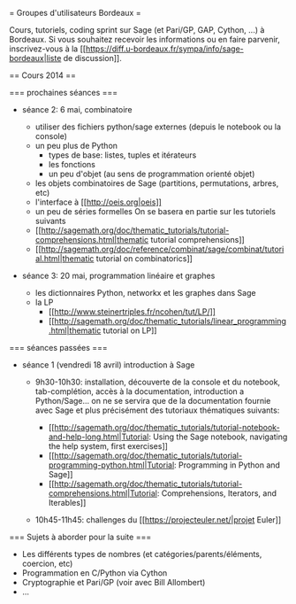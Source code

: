 = Groupes d'utilisateurs Bordeaux =

Cours, tutoriels, coding sprint sur Sage (et Pari/GP, GAP, Cython, ...) à Bordeaux. Si vous souhaitez recevoir les informations ou en faire parvenir, inscrivez-vous à la [[https://diff.u-bordeaux.fr/sympa/info/sage-bordeaux|liste de discussion]].

== Cours 2014 ==

=== prochaines séances ===

 * séance 2: 6 mai, combinatoire
    * utiliser des fichiers python/sage externes (depuis le notebook ou la console)
    * un peu plus de Python
        * types de base: listes, tuples et itérateurs
        * les fonctions
        * un peu d'objet (au sens de programmation orienté objet)
    * les objets combinatoires de Sage (partitions, permutations, arbres, etc)
    * l'interface à [[http://oeis.org|oeis]]
    * un peu de séries formelles
   On se basera en partie sur les tutoriels suivants
    * [[http://sagemath.org/doc/thematic_tutorials/tutorial-comprehensions.html|thematic tutorial comprehensions]]
    * [[http://sagemath.org/doc/reference/combinat/sage/combinat/tutorial.html|thematic tutorial on combinatorics]]

 * séance 3: 20 mai, programmation linéaire et graphes
    * les dictionnaires Python, networkx et les graphes dans Sage
    * la LP
       * [[http://www.steinertriples.fr/ncohen/tut/LP/]]
       * [[http://sagemath.org/doc/thematic_tutorials/linear_programming.html|thematic tutorial on LP]]

=== séances passées ===

 * séance 1 (vendredi 18 avril) introduction à Sage
    * 9h30-10h30: installation, découverte de la console et du notebook, tab-complétion, accès à la documentation, introduction a Python/Sage... on ne se servira que de la documentation fournie avec Sage et plus précisément des tutoriaux thématiques suivants:
      * [[http://sagemath.org/doc/thematic_tutorials/tutorial-notebook-and-help-long.html|Tutorial: Using the Sage notebook, navigating the help system, first exercises]]
      * [[http://sagemath.org/doc/thematic_tutorials/tutorial-programming-python.html|Tutorial: Programming in Python and Sage]]
      * [[http://sagemath.org/doc/thematic_tutorials/tutorial-comprehensions.html|Tutorial: Comprehensions, Iterators, and Iterables]]

    * 10h45-11h45: challenges du [[https://projecteuler.net/|projet Euler]]

=== Sujets à aborder pour la suite ===

 * Les différents types de nombres (et catégories/parents/éléments, coercion, etc)
 * Programmation en C/Python via Cython
 * Cryptographie et Pari/GP (voir avec Bill Allombert)
 * ...
